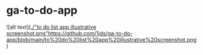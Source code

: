 # ga-to-do-app

![alt text]([./"to do list app illustrative screenshot.png"](https://github.com/1jds/ga-to-do-app/blob/main/to%20do%20list%20app%20illustrative%20screenshot.png)https://github.com/1jds/ga-to-do-app/blob/main/to%20do%20list%20app%20illustrative%20screenshot.png)
